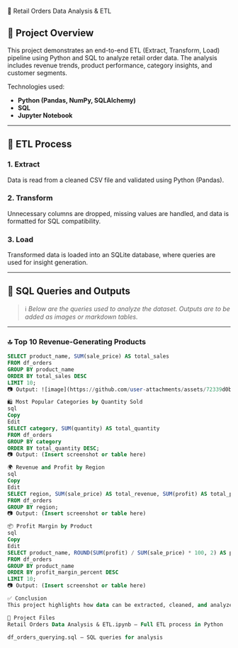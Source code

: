  🛒 Retail Orders Data Analysis & ETL

## 📌 Project Overview
This project demonstrates an end-to-end ETL (Extract, Transform, Load) pipeline using Python and SQL to analyze retail order data. The analysis includes revenue trends, product performance, category insights, and customer segments. 

Technologies used:
- **Python (Pandas, NumPy, SQLAlchemy)**
- **SQL**
- **Jupyter Notebook**

---

## 🔄 ETL Process

### 1. **Extract**
Data is read from a cleaned CSV file and validated using Python (Pandas).

### 2. **Transform**
Unnecessary columns are dropped, missing values are handled, and data is formatted for SQL compatibility.

### 3. **Load**
Transformed data is loaded into an SQLite database, where queries are used for insight generation.

---

## 🧮 SQL Queries and Outputs

> ℹ️ *Below are the queries used to analyze the dataset. Outputs are to be added as images or markdown tables.*

---

### 🔝 Top 10 Revenue-Generating Products

```sql
SELECT product_name, SUM(sale_price) AS total_sales
FROM df_orders
GROUP BY product_name
ORDER BY total_sales DESC
LIMIT 10;
📷 Output: ![image](https://github.com/user-attachments/assets/72339d0b-b9c0-45f0-8b85-1d129ebb4b52)

🛍️ Most Popular Categories by Quantity Sold
sql
Copy
Edit
SELECT category, SUM(quantity) AS total_quantity
FROM df_orders
GROUP BY category
ORDER BY total_quantity DESC;
📷 Output: (Insert screenshot or table here)

🌍 Revenue and Profit by Region
sql
Copy
Edit
SELECT region, SUM(sale_price) AS total_revenue, SUM(profit) AS total_profit
FROM df_orders
GROUP BY region;
📷 Output: (Insert screenshot or table here)

📦 Profit Margin by Product
sql
Copy
Edit
SELECT product_name, ROUND(SUM(profit) / SUM(sale_price) * 100, 2) AS profit_margin_percent
FROM df_orders
GROUP BY product_name
ORDER BY profit_margin_percent DESC
LIMIT 10;
📷 Output: (Insert screenshot or table here)

✅ Conclusion
This project highlights how data can be extracted, cleaned, and analyzed using Python and SQL for actionable business insights. It also showcases how simple queries can answer key business questions regarding product sales, profitability, and customer trends.

📂 Project Files
Retail Orders Data Analysis & ETL.ipynb – Full ETL process in Python

df_orders_querying.sql – SQL queries for analysis
